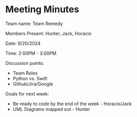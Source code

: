 # Meeting Minutes
Team name: Team Remedy <br/>

Members Present: Hunter, Jack, Horacio <br/>

Date: 9/20/2024 <br/>

Time: 2:00PM - 3:00PM <br/>

Discussion points: <br/>
- Team Roles
- Python vs. Swift
- Github/Jira/Google <br/>

Goals for next week: <br/>
- Be ready to code by the end of the week - Horacio/Jack
- UML Diagrams mapped out - Hunter
